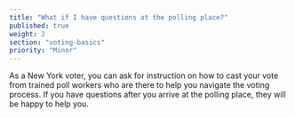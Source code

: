 ```yaml
---
title: "What if I have questions at the polling place?"
published: true
weight: 2
section: "voting-basics"
priority: "Minor"
---
```

As a New York voter, you can ask for instruction on how to cast your vote from trained poll workers who are there to help you navigate the voting process. If you have questions after you arrive at the polling place, they will be happy to help you.  

